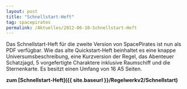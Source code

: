 ```yaml
---
layout: post
title: "Schnellstart-Heft"
tag: spacepirates
permalink: /Aktuelles/2012-06-10-Schnellstart-Heft
---
```


<img alt="" class="floatleft" src="{{ site.baseurl }}/assets/pics/spacepirates/titel/schnellstart-tn.png" />Das Schnellstart-Heft für die zweite Version von SpacePirates ist nun als PDF verfügbar. Wie das alte Quickstart-Heft beinhaltet es eine knappe Universumsbeschreibung, eine Kurzversion der Regel, das Abenteuer Schatzjagd, 5 vorgefertigte Charaktere inklusive Raumschiff und die Sternenkarte. Es besitzt einen Umfang von 16 A5 Seiten.

**zum [Schnellstart-Heft]({{ site.baseurl }}/Regelwerkv2/Schnellstart)**



